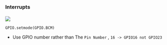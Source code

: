 




### Interrupts 

#### 


![](https://www.pi4j.com/1.2/images/j8header-2b.png)


```python
GPIO.setmode(GPIO.BCM)

```
- Use GPIO number rather than The `Pin Number` , `16 -> GPIO16 not GPIO23`


 